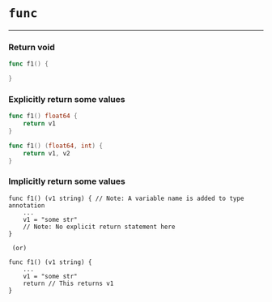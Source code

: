# `func`
---

### Return void
```go
func f1() {

}
```

### Explicitly return some values
```go
func f1() float64 {
    return v1    
}

func f1() (float64, int) {
    return v1, v2    
}
```

### Implicitly return some values

```
func f1() (v1 string) { // Note: A variable name is added to type annotation
    ...
    v1 = "some str"
    // Note: No explicit return statement here    
}

 (or)

func f1() (v1 string) {
    ...
    v1 = "some str"
    return // This returns v1    
} 
```

